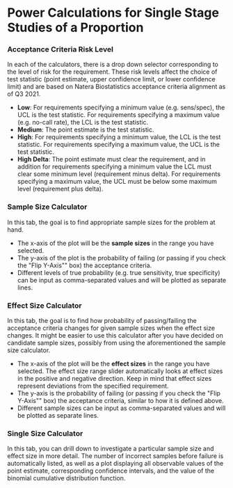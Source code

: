 # Power Calculations for Single Stage Studies of a Proportion

### Acceptance Criteria Risk Level

In each of the calculators, there is a drop down selector corresponding to the 
level of risk for the requirement.
These risk levels affect the choice of test statistic (point estimate, upper confidence limit, or lower confidence limit) and are based on Natera Biostatistics acceptance criteria alignment as of Q3 2021.

+ **Low**: For requirements specifying a minimum value (e.g. sens/spec), the UCL is the test statistic. For requirements specifying a maximum value (e.g. no-call rate), the LCL is the test statistic.
+ **Medium**: The point estimate is the test statistic.
+ **High**: For requirements specifying a minimum value, the LCL is the test statistic. For requirements specifying a maximum value, the UCL is the test statistic.
+ **High Delta**: The point estimate must clear the requirement, and in addition for requirements specifying a minimum value the LCL must clear some minimum level (requirement minus delta). For requirements specifying a maximum value, the UCL must be below some maximum level (requirement plus delta).

### Sample Size Calculator

In this tab, the goal is to find appropriate sample sizes for the problem at hand.

+ The x-axis of the plot will be the **sample sizes** in the range you have selected.
+ The y-axis of the plot is the probability of failing (or passing if you check the "Flip Y-Axis"" box) the acceptance criteria. 
+ Different levels of true probability (e.g. true sensitivity, true specificity) can be input as comma-separated values and will be plotted as separate lines.

### Effect Size Calculator

In this tab, the goal is to find how probability of passing/failing the acceptance criteria changes for given sample sizes when the effect size changes.
It might be easier to use this calculator after you have decided on candidate sample sizes, possibly from using the aforementioned the sample size calculator.

+ The x-axis of the plot will be the **effect sizes** in the range you have selected. The effect size range slider automatically looks at effect sizes in the positive and negative direction. Keep in mind that effect sizes represent deviations from the specified requirement.
+ The y-axis is the probability of failing (or passing if you check the "Flip Y-Axis"" box) the acceptance criteria, similar to how it is defined above. 
+ Different sample sizes can be input as comma-separated values and will be plotted as separate lines.

### Single Size Calculator

In this tab, you can drill down to investigate a particular sample size and effect size in more detail.
The number of incorrect samples before failure is automatically listed, as well as a plot
displaying all observable values of the point estimate, corresponding confidence intervals,
and the value of the binomial cumulative distribution function.
